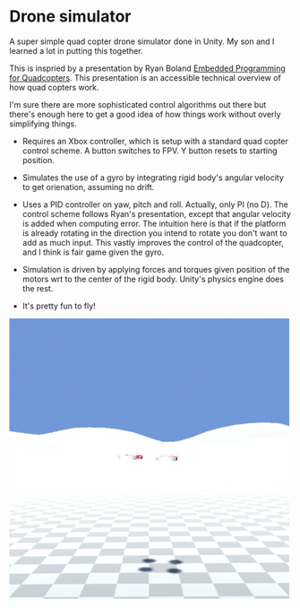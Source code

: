# Drone simulator

A super simple quad copter drone simulator done in Unity. My son and I learned a lot in putting this together.

This is inspried by a presentation by Ryan Boland [Embedded Programming for Quadcopters](https://www.youtube.com/watch?v=CHSYgLfhwUo&t=2382s&ab_channel=Code%26Supply). This presentation is an accessible technical overview of how quad copters work.

I'm sure there are more sophisticated control algorithms out there but there's enough here to get a good idea of how things work without overly simplifying things.

* Requires an Xbox controller, which is setup with a standard quad copter control scheme. A button switches to FPV. Y button resets to starting position.

* Simulates the use of a gyro by integrating rigid body's angular velocity to get orienation, assuming no drift.

* Uses a PID controller on yaw, pitch and roll. Actually, only PI (no D). The control scheme follows Ryan's presentation, except that angular velocity is added when computing error. The intuition here is that if the platform is already rotating in the direction you intend to rotate you don't want to add as much input. This vastly improves the control of the quadcopter, and I think is fair game given the gyro.

* Simulation is driven by applying forces and torques given position of the motors wrt to the center of the rigid body. Unity's physics engine does the rest.

* It's pretty fun to fly!

![simulator animated gif](sample.gif)